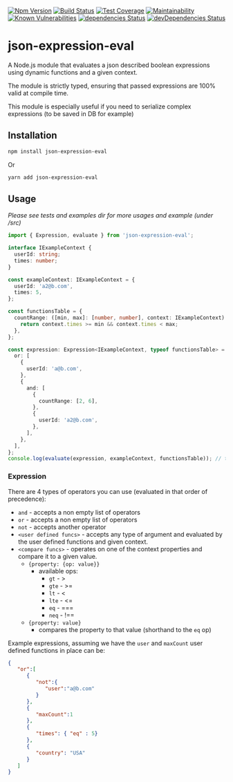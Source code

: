 [![Npm Version](https://img.shields.io/npm/v/json-expression-eval.svg?style=popout)](https://www.npmjs.com/package/json-expression-eval)
[![Build Status](https://travis-ci.org/regevbr/json-expression-eval.svg?branch=master)](https://travis-ci.org/regevbr/json-expression-eval)
[![Test Coverage](https://api.codeclimate.com/v1/badges/64f26f52c548c8d1e010/test_coverage)](https://codeclimate.com/github/regevbr/json-expression-eval/test_coverage)
[![Maintainability](https://api.codeclimate.com/v1/badges/64f26f52c548c8d1e010/maintainability)](https://codeclimate.com/github/regevbr/json-expression-eval/maintainability)
[![Known Vulnerabilities](https://snyk.io/test/github/regevbr/json-expression-eval/badge.svg?targetFile=package.json)](https://snyk.io/test/github/regevbr/json-expression-eval?targetFile=package.json)
[![dependencies Status](https://david-dm.org/regevbr/json-expression-eval/status.svg)](https://david-dm.org/regevbr/json-expression-eval)
[![devDependencies Status](https://david-dm.org/regevbr/json-expression-eval/dev-status.svg)](https://david-dm.org/regevbr/json-expression-eval?type=dev)

# json-expression-eval
A Node.js module that evaluates a json described boolean expressions using dynamic functions and a given context.

The module is strictly typed, ensuring that passed expressions are 100% valid at compile time.

This module is especially useful if you need to serialize complex expressions (to be saved in DB for example) 
  
## Installation 
```sh
npm install json-expression-eval
```
Or
```sh
yarn add json-expression-eval
```

## Usage

 *Please see tests and examples dir for more usages and example (under /src)* 

```typescript
import { Expression, evaluate } from 'json-expression-eval';

interface IExampleContext {
  userId: string;
  times: number;
}

const exampleContext: IExampleContext = {
  userId: 'a2@b.com',
  times: 5,
};

const functionsTable = {
  countRange: ([min, max]: [number, number], context: IExampleContext): boolean => {
    return context.times >= min && context.times < max;
  },
};

const expression: Expression<IExampleContext, typeof functionsTable> = {
  or: [
    {
      userId: 'a@b.com',
    },
    {
      and: [
        {
          countRange: [2, 6],
        },
        {
          userId: 'a2@b.com',
        },
      ],
    },
  ],
};
console.log(evaluate(expression, exampleContext, functionsTable)); // true
```

### Expression

There are 4 types of operators you can use (evaluated in that order of precedence):
- `and` - accepts a non empty list of operators
- `or` - accepts a non empty list of operators
- `not` - accepts another operator
- `<user defined funcs>` - accepts any type of argument and evaluated by the user defined functions and given context.
- `<compare funcs>` - operates on one of the context properties and compare it to a given value.
    - `{property: {op: value}}`
        - available ops:
            - `gt` - >
            - `gte` - >=
            - `lt` - <
            - `lte` - <=
            - `eq` - ===
            - `neq` - !==
    - `{property: value}`
        - compares the property to that value (shorthand to the `eq` op)

Example expressions, assuming we have the `user` and `maxCount` user defined functions in place can be:
```json
{  
   "or":[  
      {  
         "not":{  
            "user":"a@b.com"
         }
      },
      {  
         "maxCount":1
      },
      {  
         "times": { "eq" : 5}
      },
      {  
         "country": "USA"
      }
   ]
}
```
